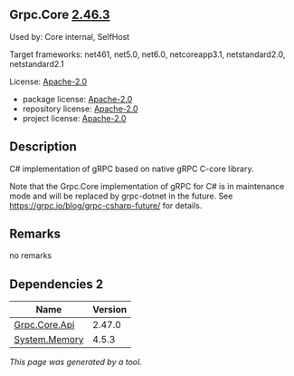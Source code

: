Grpc.Core [2.46.3](https://www.nuget.org/packages/Grpc.Core/2.46.3)
--------------------

Used by: Core internal, SelfHost

Target frameworks: net461, net5.0, net6.0, netcoreapp3.1, netstandard2.0, netstandard2.1

License: [Apache-2.0](../../../../licenses/apache-2.0) 

- package license: [Apache-2.0](https://licenses.nuget.org/Apache-2.0) 
- repository license: [Apache-2.0](https://github.com/grpc/grpc.git) 
- project license: [Apache-2.0](https://github.com/grpc/grpc) 

Description
-----------
C# implementation of gRPC based on native gRPC C-core library.

Note that the Grpc.Core implementation of gRPC for C# is in maintenance mode and will be replaced by grpc-dotnet in the future.
See https://grpc.io/blog/grpc-csharp-future/ for details.

Remarks
-----------
no remarks


Dependencies 2
-----------

|Name|Version|
|----------|:----|
|[Grpc.Core.Api](../../../../packages/nuget.org/grpc.core.api/2.47.0)|2.47.0|
|[System.Memory](../../../../packages/nuget.org/system.memory/4.5.3)|4.5.3|

*This page was generated by a tool.*